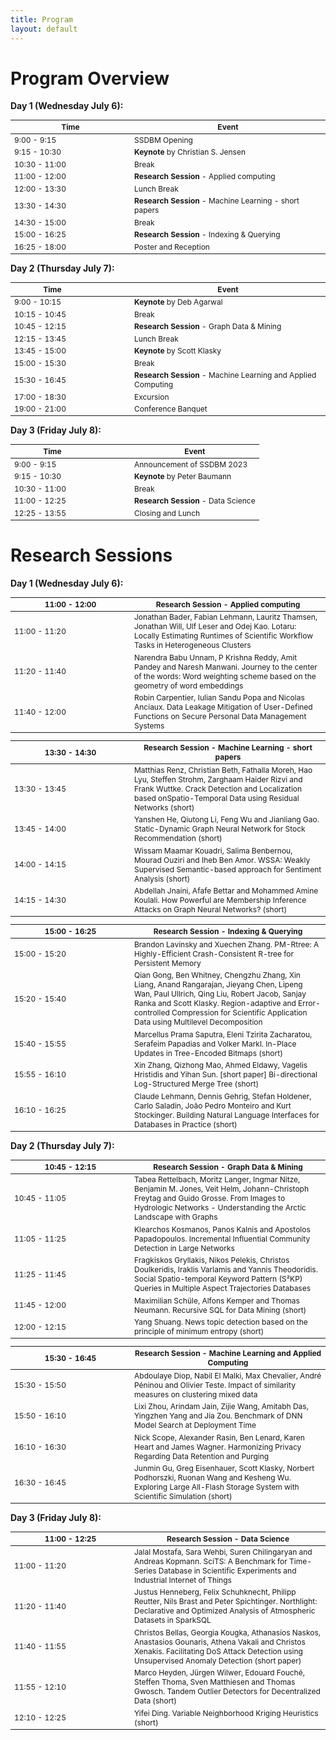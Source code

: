 ```yaml
---
title: Program
layout: default
---
```


# Program Overview

<style scoped> 
    table { font-size: 12px; table-layout: fixed; } 

    th:nth-child(1) 
    {
        width: 180px;
        overflow: hidden;
    }
</style>

**Day 1 (Wednesday July 6):**

| Time | Event |
|-----------------------------------------------------------------------------------|---------------------------------------------------------------|
|  9:00 -  9:15                                                                     | SSDBM Opening                                                 |
|  9:15 - 10:30                                                                     | **Keynote** by Christian S. Jensen                            |
| 10:30	- 11:00                                                                     | Break	                                                        |
| 11:00	- 12:00                                                                     | **Research Session** - Applied computing					    |
| 12:00	- 13:30	                                                                    | Lunch Break					                                |
| 13:30	- 14:30	                                                                    | **Research Session** - Machine Learning - short papers		|
| 14:30	- 15:00	                                                                    | Break					                                        |
| 15:00	- 16:25	                                                                    | **Research Session** - Indexing & Querying				    |
| 16:25	- 18:00	                                                                    | Poster and Reception					                        |



**Day 2 (Thursday July 7):**

| &nbsp; Time &nbsp; &nbsp; &nbsp; &nbsp; &nbsp; &nbsp; &nbsp; &nbsp; &nbsp; &nbsp; | Event                                                         |
|-----------------------------------------------------------------------------------|---------------------------------------------------------------|
|  9:00 - 10:15                                                                     | **Keynote** by Deb Agarwal                                    |
| 10:15	- 10:45                                                                     | Break	       			                                        |
| 10:45	- 12:15                                                                     | **Research Session** - Graph Data & Mining                    |
| 12:15	- 13:45                                                                     | Lunch Break		                                            |
| 13:45	- 15:00                                                                     | **Keynote** by Scott Klasky                                   |
| 15:00	- 15:30                                                                     | Break					                                        |
| 15:30	- 16:45                                                                     | **Research Session** - Machine Learning and Applied Computing |
| 17:00	- 18:30                                                                     | Excursion					                                    |
| 19:00	- 21:00                                                                     | Conference Banquet		                                    |



**Day 3 (Friday July 8):**

| &nbsp; Time &nbsp; &nbsp; &nbsp; &nbsp; &nbsp; &nbsp; &nbsp; &nbsp; &nbsp; &nbsp; | Event                                                         |
|-----------------------------------------------------------------------------------|---------------------------------------------------------------|
|  9:00 -  9:15                                                                     | Announcement of SSDBM 2023                                    |
|  9:15 - 10:30	                                                                    | **Keynote** by Peter Baumann		                            |
| 10:30 - 11:00	                                                                    | Break					                                        |
| 11:00 - 12:25	                                                                    | **Research Session** - Data Science                           |
| 12:25 - 13:55	                                                                    | Closing and Lunch                                             |




# Research Sessions


**Day 1 (Wednesday July 6):**

| <div style="width:180px">11:00 - 12:00</div> | Research Session - Applied computing		                                                                                                                     			                                   |
|----------------------------------------------|---------------------------------------------------------------------------------------------------------------------------------------------------------------------------------------------------------------|
| 11:00	- 11:20	                               | Jonathan Bader, Fabian Lehmann, Lauritz Thamsen, Jonathan Will, Ulf Leser and Odej Kao. Lotaru: Locally Estimating Runtimes of Scientific Workflow Tasks in Heterogeneous Clusters                            |
| 11:20 - 11:40	                               | Narendra Babu Unnam, P Krishna Reddy, Amit Pandey and Naresh Manwani. Journey to the center of the words: Word weighting scheme based on the geometry of word embeddings                                      |
| 11:40 - 12:00	                               | Robin Carpentier, Iulian Sandu Popa and Nicolas Anciaux. Data Leakage Mitigation of User-Defined Functions on Secure Personal Data Management Systems                                                         |


| <div style="width:180px">13:30 - 14:30</div> | Research Session - Machine Learning - short papers                                                                                                                                                            |
|----------------------------------------------|---------------------------------------------------------------------------------------------------------------------------------------------------------------------------------------------------------------|
| 13:30 - 13:45                                | Matthias Renz, Christian Beth, Fathalla Moreh, Hao Lyu, Steffen Strohm, Zarghaam Haider Rizvi and Frank Wuttke. Crack Detection and Localization based onSpatio-Temporal Data using Residual Networks (short) |				
| 13:45 - 14:00                                | Yanshen He, Qiutong Li, Feng Wu and Jianliang Gao. Static-Dynamic Graph Neural Network for Stock Recommendation (short)					                                                                   |
| 14:00 - 14:15                                | Wissam Maamar Kouadri, Salima Benbernou, Mourad Ouziri and Iheb Ben Amor. WSSA: Weakly Supervised Semantic-based approach for Sentiment Analysis (short)					                                   |
| 14:15 - 14:30                                | Abdellah Jnaini, Afafe Bettar and Mohammed Amine Koulali. How Powerful are Membership Inference Attacks on Graph Neural Networks? (short)					                                                   |


| <div style="width:180px">15:00 - 16:25</div> | Research Session - Indexing & Querying                                                                                                                                                                                                                                              |
|----------------------------------------------|-------------------------------------------------------------------------------------------------------------------------------------------------------------------------------------------------------------------------------------------------------------------------------------|
| 15:00 - 15:20                                | Brandon Lavinsky and Xuechen Zhang. PM-Rtree: A Highly-Efficient Crash-Consistent R-tree for Persistent Memory	                                                                                               				                                                         |
| 15:20 - 15:40                                | Qian Gong, Ben Whitney, Chengzhu Zhang, Xin Liang, Anand Rangarajan, Jieyang Chen, Lipeng Wan, Paul Ullrich, Qing Liu, Robert Jacob, Sanjay Ranka and Scott Klasky. Region-adaptive and Error-controlled Compression for Scientific Application Data using Multilevel Decomposition |
| 15:40 - 15:55                                | Marcellus Prama Saputra, Eleni Tzirita Zacharatou, Serafeim Papadias and Volker Markl. In-Place Updates in Tree-Encoded Bitmaps (short)					                                                                                                                         |
| 15:55 - 16:10                                | Xin Zhang, Qizhong Mao, Ahmed Eldawy, Vagelis Hristidis and Yihan Sun. [short paper] Bi-directional Log-Structured Merge Tree (short)					                                                                                                                             |
| 16:10 - 16:25                                | Claude Lehmann, Dennis Gehrig, Stefan Holdener, Carlo Saladin, João Pedro Monteiro and Kurt Stockinger. Building Natural Language Interfaces for Databases in Practice (short)					                                                                                     |



**Day 2 (Thursday July 7):**

| <div style="width:180px">10:45 - 12:15</div> | Research Session - Graph Data & Mining	                                                                                                                                                                       |
|----------------------------------------------|---------------------------------------------------------------------------------------------------------------------------------------------------------------------------------------------------------------|			
| 10:45 - 11:05                                | Tabea Rettelbach, Moritz Langer, Ingmar Nitze, Benjamin M. Jones, Veit Helm, Johann-Christoph Freytag and Guido Grosse. From Images to Hydrologic Networks - Understanding the Arctic Landscape with Graphs   |
| 11:05 - 11:25                                | Klearchos Kosmanos, Panos Kalnis and Apostolos Papadopoulos. Incremental Influential Community Detection in Large Networks	 				                                                                   |
| 11:25 - 11:45                                | Fragkiskos Gryllakis, Nikos Pelekis, Christos Doulkeridis, Iraklis Varlamis and Yannis Theodoridis. Social Spatio-temporal Keyword Pattern (S²KP) Queries in Multiple Aspect Trajectories Databases	       |
| 11:45 - 12:00                                | Maximilian Schüle, Alfons Kemper and Thomas Neumann. Recursive SQL for Data Mining (short)					                                                                                                   |
| 12:00 - 12:15                                | Yang Shuang. News topic detection based on the principle of minimum entropy (short)					                                                                                                       |


| <div style="width:180px">15:30 - 16:45</div> | Research Session - Machine Learning and Applied Computing		                                                                                                                                               |
|----------------------------------------------|---------------------------------------------------------------------------------------------------------------------------------------------------------------------------------------------------------------|
| 15:30 - 15:50                                | Abdoulaye Diop, Nabil El Malki, Max Chevalier, André Péninou and Olivier Teste. Impact of similarity measures on clustering mixed data	                                                                       |
| 15:50 - 16:10                                | Lixi Zhou, Arindam Jain, Zijie Wang, Amitabh Das, Yingzhen Yang and Jia Zou. Benchmark of DNN Model Search at Deployment Time		                                                                           |
| 16:10 - 16:30                                | Nick Scope, Alexander Rasin, Ben Lenard, Karen Heart and James Wagner. Harmonizing Privacy Regarding Data Retention and Purging		                                                                       |
| 16:30 - 16:45                                | Junmin Gu, Greg Eisenhauer, Scott Klasky, Norbert Podhorszki, Ruonan Wang and Kesheng Wu. Exploring Large All-Flash Storage System with Scientific Simulation (short)					                       |



**Day 3 (Friday July 8):**


| <div style="width:180px">11:00 - 12:25</div> | Research Session - Data Science					                                                                                                                                                           |
|----------------------------------------------|---------------------------------------------------------------------------------------------------------------------------------------------------------------------------------------------------------------|
| 11:00 - 11:20                                | Jalal Mostafa, Sara Wehbi, Suren Chilingaryan and Andreas Kopmann. SciTS: A Benchmark for Time-Series Database in Scientific Experiments and Industrial Internet of Things                                    |
| 11:20 - 11:40                                | Justus Henneberg, Felix Schuhknecht, Philipp Reutter, Nils Brast and Peter Spichtinger. Northlight: Declarative and Optimized Analysis of Atmospheric Datasets in SparkSQL	                                   |
| 11:40 - 11:55                                | Christos Bellas, Georgia Kougka, Athanasios Naskos, Anastasios Gounaris, Athena Vakali and Christos Xenakis. Facilitating DoS Attack Detection using Unsupervised Anomaly Detection (short paper)	           |
| 11:55 - 12:10                                | Marco Heyden, Jürgen Wilwer, Edouard Fouché, Steffen Thoma, Sven Matthiesen and Thomas Gwosch. Tandem Outlier Detectors for Decentralized Data (short)	                                                       |
| 12:10 - 12:25                                | Yifei Ding. Variable Neighborhood Kriging Heuristics (short)					                                                                                                                               |